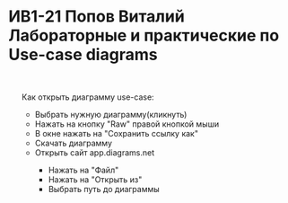 <h1><b>ИВ1-21 Попов Виталий<br>Лабораторные и практические по Use-case diagrams</h1></b> <br>
<ul>Как открыть диаграмму use-case:<ul><li>Выбрать нужную диаграмму(кликнуть)</li><li>Нажать на кнопку "Raw" правой кнопкой мыши</li><li>В окне нажать на "Сохранить ссылку как"</li><li>Скачать диаграмму</li><li>Открыть сайт app.diagrams.net</li><ul><li>Нажать на "Файл"</li><li>Нажать на "Открыть из"</li><li>Выбрать путь до диаграммы</li></ul></ul></ul>
